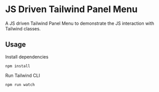 # JS Driven Tailwind Panel Menu

A JS driven Tailwind Panel Menu to demonstrate the JS interaction with Tailwind classes.  

## Usage

Install dependencies

```
npm install
```

Run Tailwind CLI

```
npm run watch
```
